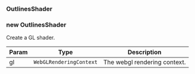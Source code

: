 <a name="OutlinesShader"></a>

### OutlinesShader

<a name="new_OutlinesShader_new"></a>

### new OutlinesShader
Create a GL shader.


| Param | Type | Description |
| --- | --- | --- |
| gl | <code>WebGLRenderingContext</code> | The webgl rendering context. |


